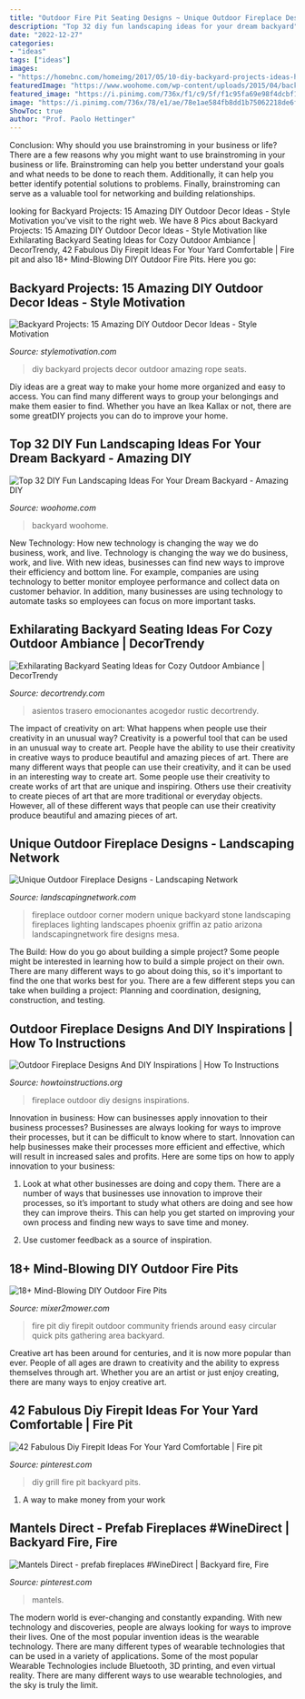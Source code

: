 ```yaml
---
title: "Outdoor Fire Pit Seating Designs ~ Unique Outdoor Fireplace Designs"
description: "Top 32 diy fun landscaping ideas for your dream backyard"
date: "2022-12-27"
categories:
- "ideas"
tags: ["ideas"]
images:
- "https://homebnc.com/homeimg/2017/05/10-diy-backyard-projects-ideas-homebnc.jpg"
featuredImage: "https://www.woohome.com/wp-content/uploads/2015/04/backyard-landscaping-woohome-18.jpg"
featured_image: "https://i.pinimg.com/736x/f1/c9/5f/f1c95fa69e98f4dcbf1d6e0d534f4e0b.jpg"
image: "https://i.pinimg.com/736x/78/e1/ae/78e1ae584fb8dd1b75062218de6f462c.jpg"
ShowToc: true
author: "Prof. Paolo Hettinger"
---
```



Conclusion: Why should you use brainstroming in your business or life?
There are a few reasons why you might want to use brainstroming in your business or life. Brainstroming can help you better understand your goals and what needs to be done to reach them. Additionally, it can help you better identify potential solutions to problems. Finally, brainstroming can serve as a valuable tool for networking and building relationships.

	

		
looking for Backyard Projects: 15 Amazing DIY Outdoor Decor Ideas - Style Motivation you've visit to the right web. We have 8 Pics about Backyard Projects: 15 Amazing DIY Outdoor Decor Ideas - Style Motivation like Exhilarating Backyard Seating Ideas for Cozy Outdoor Ambiance | DecorTrendy, 42 Fabulous Diy Firepit Ideas For Your Yard Comfortable | Fire pit and also 18+ Mind-Blowing DIY Outdoor Fire Pits. Here you go:
		
    
## Backyard Projects: 15 Amazing DIY Outdoor Decor Ideas - Style Motivation

<img loading=lazy src="https://homebnc.com/homeimg/2017/05/10-diy-backyard-projects-ideas-homebnc.jpg" onerror="this.onerror=null;this.src='https://tse3.mm.bing.net/th?id=OIP.c42G_K3vjw7JpWytCvTAVAHaJ4&amp;pid=15.1';" alt="Backyard Projects: 15 Amazing DIY Outdoor Decor Ideas - Style Motivation">

_Source: stylemotivation.com_

>diy backyard projects decor outdoor amazing rope seats. 

	

Diy ideas are a great way to make your home more organized and easy to access. You can find many different ways to group your belongings and make them easier to find. Whether you have an Ikea Kallax or not, there are some greatDIY projects you can do to improve your home.

    
## Top 32 DIY Fun Landscaping Ideas For Your Dream Backyard - Amazing DIY

<img loading=lazy src="https://www.woohome.com/wp-content/uploads/2015/04/backyard-landscaping-woohome-18.jpg" onerror="this.onerror=null;this.src='https://tse4.mm.bing.net/th?id=OIP.NN8niOHlsXPaXPDAkuvbxQHaNK&amp;pid=15.1';" alt="Top 32 DIY Fun Landscaping Ideas For Your Dream Backyard - Amazing DIY">

_Source: woohome.com_

>backyard woohome. 

	

New Technology: How new technology is changing the way we do business, work, and live.
Technology is changing the way we do business, work, and live. With new ideas, businesses can find new ways to improve their efficiency and bottom line. For example, companies are using technology to better monitor employee performance and collect data on customer behavior. In addition, many businesses are using technology to automate tasks so employees can focus on more important tasks.

    
## Exhilarating Backyard Seating Ideas For Cozy Outdoor Ambiance | DecorTrendy

<img loading=lazy src="https://decortrendy.com/wp-content/uploads/2020/04/Backyard-Seating-Ideas-2.jpg" onerror="this.onerror=null;this.src='https://tse4.mm.bing.net/th?id=OIP.JIRrUSvLFeP-MrKTaozcVwHaKr&amp;pid=15.1';" alt="Exhilarating Backyard Seating Ideas for Cozy Outdoor Ambiance | DecorTrendy">

_Source: decortrendy.com_

>asientos trasero emocionantes acogedor rustic decortrendy. 

	

The impact of creativity on art: What happens when people use their creativity in an unusual way?
Creativity is a powerful tool that can be used in an unusual way to create art. People have the ability to use their creativity in creative ways to produce beautiful and amazing pieces of art. There are many different ways that people can use their creativity, and it can be used in an interesting way to create art. Some people use their creativity to create works of art that are unique and inspiring. Others use their creativity to create pieces of art that are more traditional or everyday objects. However, all of these different ways that people can use their creativity produce beautiful and amazing pieces of art.

    
## Unique Outdoor Fireplace Designs - Landscaping Network

<img loading=lazy src="https://images.landscapingnetwork.com/pictures/images/500x500Max/outdoor-fireplace_13/outdoor-corner-fireplace-unique-landscapes-by-griffin_2042.jpg" onerror="this.onerror=null;this.src='https://tse2.mm.bing.net/th?id=OIP.-UNNtP6XFAaSeIU2Ny2sJAHaE3&amp;pid=15.1';" alt="Unique Outdoor Fireplace Designs - Landscaping Network">

_Source: landscapingnetwork.com_

>fireplace outdoor corner modern unique backyard stone landscaping fireplaces lighting landscapes phoenix griffin az patio arizona landscapingnetwork fire designs mesa. 

	

The Build: How do you go about building a simple project?
Some people might be interested in learning how to build a simple project on their own. There are many different ways to go about doing this, so it's important to find the one that works best for you. There are a few different steps you can take when building a project: Planning and coordination, designing, construction, and testing.

    
## Outdoor Fireplace Designs And DIY Inspirations | How To Instructions

<img loading=lazy src="http://www.howtoinstructions.org/wp-content/uploads/2014/10/Outdoor-Fireplace-Designs-And-DIY-Ideas-5-512x339.jpeg" onerror="this.onerror=null;this.src='https://tse2.mm.bing.net/th?id=OIP.cLnW3b4Ld9qzmre1K_k2mgHaE5&amp;pid=15.1';" alt="Outdoor Fireplace Designs And DIY Inspirations | How To Instructions">

_Source: howtoinstructions.org_

>fireplace outdoor diy designs inspirations. 

	

Innovation in business: How can businesses apply innovation to their business processes?
Businesses are always looking for ways to improve their processes, but it can be difficult to know where to start. Innovation can help businesses make their processes more efficient and effective, which will result in increased sales and profits. Here are some tips on how to apply innovation to your business: 
1. Look at what other businesses are doing and copy them. There are a number of ways that businesses use innovation to improve their processes, so it’s important to study what others are doing and see how they can improve theirs. This can help you get started on improving your own process and finding new ways to save time and money. 

2. Use customer feedback as a source of inspiration.

    
## 18+ Mind-Blowing DIY Outdoor Fire Pits

<img loading=lazy src="http://media.mixer2mower.com/wp-content/uploads/2014/02/Easy-Circular-Fire-Pit-600x341.jpg" onerror="this.onerror=null;this.src='https://tse3.mm.bing.net/th?id=OIP.zVAc18MvD0g4PDQ9y14CLgHaEN&amp;pid=15.1';" alt="18+ Mind-Blowing DIY Outdoor Fire Pits">

_Source: mixer2mower.com_

>fire pit diy firepit outdoor community friends around easy circular quick pits gathering area backyard. 

	

Creative art has been around for centuries, and it is now more popular than ever. People of all ages are drawn to creativity and the ability to express themselves through art. Whether you are an artist or just enjoy creating, there are many ways to enjoy creative art.

    
## 42 Fabulous Diy Firepit Ideas For Your Yard Comfortable | Fire Pit

<img loading=lazy src="https://i.pinimg.com/736x/f1/c9/5f/f1c95fa69e98f4dcbf1d6e0d534f4e0b.jpg" onerror="this.onerror=null;this.src='https://tse1.mm.bing.net/th?id=OIP.W5UZMZMSy0wfb_4UmivYNwHaLV&amp;pid=15.1';" alt="42 Fabulous Diy Firepit Ideas For Your Yard Comfortable | Fire pit">

_Source: pinterest.com_

>diy grill fire pit backyard pits. 

	

1. A way to make money from your work

    
## Mantels Direct - Prefab Fireplaces #WineDirect | Backyard Fire, Fire

<img loading=lazy src="https://i.pinimg.com/736x/78/e1/ae/78e1ae584fb8dd1b75062218de6f462c.jpg" onerror="this.onerror=null;this.src='https://tse3.mm.bing.net/th?id=OIP.pKSUb6fVMLHwcIigNcSxbgAAAA&amp;pid=15.1';" alt="Mantels Direct - prefab fireplaces #WineDirect | Backyard fire, Fire">

_Source: pinterest.com_

>mantels. 

	

The modern world is ever-changing and constantly expanding. With new technology and discoveries, people are always looking for ways to improve their lives. One of the most popular invention ideas is the wearable technology. There are many different types of wearable technologies that can be used in a variety of applications. Some of the most popular Wearable Technologies include Bluetooth, 3D printing, and even virtual reality. There are many different ways to use wearable technologies, and the sky is truly the limit.

